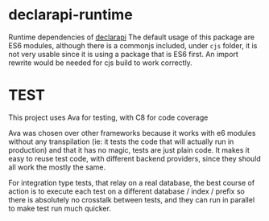 # declarapi-runtime


Runtime dependencies of [declarapi](https://declarapi.com)
The default usage of this package are ES6 modules,
 although there is a commonjs included, under `cjs` folder,
 it is not very usable since it is using a package that is ES6
 first. An import rewrite would be needed for cjs build to work correctly.

# TEST
This project uses Ava for testing, with C8 for code coverage

Ava was chosen over other frameworks
 because it works with e6 modules without any transpilation
 (ie: it tests the code that will actually run in production)
 and that it has no magic, tests are just plain code.
It makes it easy to reuse test code, with different backend providers,
since they should all work the mostly the same.

For integration type tests, that relay on a real database,
the best course of action is to execute each test on a different
database / index / prefix so there is absolutely no crosstalk between
tests, and they can run in parallel to make test run much quicker.
